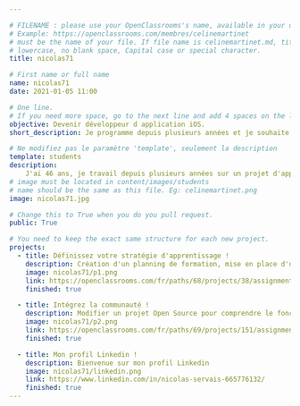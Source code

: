 ```yaml
---

# FILENAME : please use your OpenClassrooms's name, available in your url.
# Example: https://openclassrooms.com/membres/celinemartinet
# must be the name of your file. If file name is celinemartinet.md, title is celinemartinet.
# lowercase, no blank space, Capital case or special character.
title: nicolas71

# First name or full name
name: nicolas71
date: 2021-01-05 11:00

# One line.
# If you need more space, go to the next line and add 4 spaces on the left, as in 'description'.
objective: Devenir développeur d application iOS.
short_description: Je programme depuis plusieurs années et je souhaite acquérir un diplome dans le domaine.

# Ne modifiez pas le paramètre 'template', seulement la description
template: students
description:
    J'ai 46 ans, je travail depuis plusieurs années sur un projet d'application à destination des entreprises. Je suis ici pour effectuer une grosse mise à jour, valider mes acquis, adopter des bonnes habitudes de programmation et enfin intégrer un réseau de développeur dans mon domaine. 
# image must be located in content/images/students
# name should be the same as this file. Eg: celinemartinet.png
image: nicolas71.jpg

# Change this to True when you do you pull request.
public: True

# You need to keep the exact same structure for each new project.
projects:
  - title: Définissez votre stratégie d'apprentissage !
    description: Création d'un planning de formation, mise en place d'une stratégie d'apprentissage... 
    image: nicolas71/p1.png
    link: https://openclassrooms.com/fr/paths/68/projects/38/assignment
    finished: true

  - title: Intégrez la communauté !
    description: Modifier un projet Open Source pour comprendre le fonctionnement de Git, de Github et des PR. 
    image: nicolas71/p2.png
    link: https://openclassrooms.com/fr/paths/69/projects/151/assignment
    finished: true

  - title: Mon profil Linkedin !
    description: Bienvenue sur mon profil Linkedin
    image: nicolas71/linkedin.png
    link: https://www.linkedin.com/in/nicolas-servais-665776132/
    finished: true
---
```

